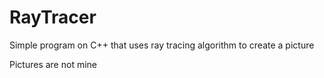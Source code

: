 # RayTracer
Simple program on C++ that uses ray tracing algorithm to create a picture

Pictures are not mine
